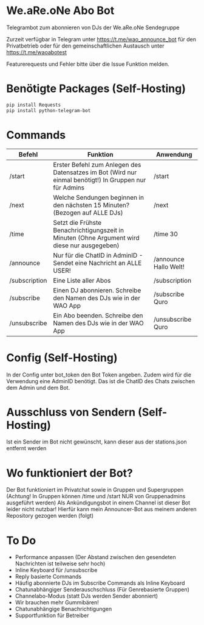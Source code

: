 # We.aRe.oNe Abo Bot
Telegrambot zum abonnieren von DJs der We.aRe.oNe Sendegruppe

Zurzeit verfügbar in Telegram unter https://t.me/wao_announce_bot für den Privatbetrieb oder für den gemeinschaftlichen Austausch unter https://t.me/waoabotest

Featurerequests und Fehler bitte über die Issue Funktion melden.

# Benötigte Packages (Self-Hosting)
```bash
pip install Requests
pip install python-telegram-bot
```

# Commands
| Befehl | Funktion | Anwendung |
|----------|----------|----------|
| /start  | Erster Befehl zum Anlegen des Datensatzes im Bot (Wird nur einmal benötigt!) In Gruppen nur für Admins | /start  |
| /next  | Welche Sendungen beginnen in den nächsten 15 Minuten? (Bezogen auf ALLE DJs)  | /next |
| /time  | Setzt die Frühste Benachrichtigungszeit in Minuten (Ohne Argument wird diese nur ausgegeben) | /time 30  |
| /announce  | Nur für die ChatID in AdminID - Sendet eine Nachricht an ALLE USER! | /announce Hallo Welt!  |
| /subscription  | Eine Liste aller Abos  | /subscription  |
| /subscribe  | Einen DJ abonnieren. Schreibe den Namen des DJs wie in der WAO App  | /subscribe Quro  |
| /unsubscribe  | Ein Abo beenden. Schreibe den Namen des DJs wie in der WAO App  | /unsubscribe Quro  |

# Config (Self-Hosting)
In der Config unter bot_token den Bot Token angeben. Zudem wird für die Verwendung eine AdminID benötigt. Das ist die ChatID des Chats zwischen dem Admin und dem Bot.

# Ausschluss von Sendern (Self-Hosting)
Ist ein Sender im Bot nicht gewünscht, kann dieser aus der stations.json entfernt werden

# Wo funktioniert der Bot?
Der Bot funktioniert im Privatchat sowie in Gruppen und Supergruppen (Achtung! In Gruppen können /time und /start NUR von Gruppenadmins ausgeführt werden)
Als Ankündigungsbot in einem Channel ist dieser Bot leider nicht nutzbar! Hierfür kann mein Announcer-Bot aus meinem anderen Repository gezogen werden (folgt)

# To Do
- Performance anpassen (Der Abstand zwischen den gesendeten Nachrichten ist teilweise sehr hoch)
- Inline Keyboard für /unsubscribe
- Reply basierte Commands
- Häufig abonnierte DJs im Subscribe Commands als Inline Keyboard
- Chatunabhängiger Senderauschschluss (Für Genrebasierte Gruppen)
- Channelabo-Modus (statt DJs werden Sender abonniert)
- Wir brauchen mehr Gummibären!
- Chatunabhängige Benachrichtigungen
- Supportfunktion für Betreiber

